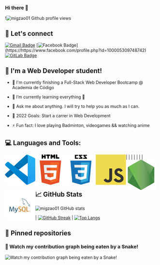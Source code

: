 ### Hi there 👋


!<img width="140px" alt="migzao01 Github profile views" src="https://komarev.com/ghpvc/?username=migzao01" /> 

## 💬 Let's connect

[![Gmail Badge](https://img.shields.io/badge/-tiagomiguel.araujo2001@gmail.com-c14438?style=flat&logo=Gmail&logoColor=white&link=mailto:tiagomiguel.araujo2001@gmail.com)](mailto:tiagomiguel.araujo2001@gmail.com) [![Facebook Badge](https://img.shields.io/badge/-Tiago_Araújo-blue?style=flat&logo=facebook&logoColor=white&link=https://[[https://www.facebook.com/profile.php?id=100005309748742](https://www.facebook.com/profile.php?id=100005309748742)](https://www.facebook.com/profile.php?id=100005309748742))](https://https://www.facebook.com/profile.php?id=100005309748742)  [![GitLab Badge](https://img.shields.io/badge/-Tiago_Araujo_[@migza0]-c14438?color=F4F4F5&style=flat&logo=gitlab&logoColor=black&link=https://gitlab.com/migza0)](https://gitlab.com/migza0)

## 🧍 I'm a Web Developer student!

- 🔭 I'm currently finishing a Full-Stack Web Developer Bootcamp @ Academia de Código

- 🌱 I’m currently learning everything 🤣

- 💬 Ask me about anything. I will try to help you as much as I can.

- 🥅 2022 Goals: Start a carrer in Web Development

- ⚡ Fun fact: I love playing Badminton, videogames && watching anime 

## 💻 Languages and Tools:

| <img align="left" alt="Visual Studio Code" width="100px" src="https://raw.githubusercontent.com/github/explore/80688e429a7d4ef2fca1e82350fe8e3517d3494d/topics/visual-studio-code/visual-studio-code.png"/> |    <img align="left" alt="HTML5" width="100px" src="https://raw.githubusercontent.com/github/explore/80688e429a7d4ef2fca1e82350fe8e3517d3494d/topics/html/html.png"/> | <img align="left" alt="CSS3" width="100px" src="https://raw.githubusercontent.com/github/explore/80688e429a7d4ef2fca1e82350fe8e3517d3494d/topics/css/css.png"/> | <img align="left" alt="JavaScript" width="100px" src="https://raw.githubusercontent.com/github/explore/80688e429a7d4ef2fca1e82350fe8e3517d3494d/topics/javascript/javascript.png"/> | <img align="left" alt="Node.js" width="100px" src="https://raw.githubusercontent.com/github/explore/80688e429a7d4ef2fca1e82350fe8e3517d3494d/topics/nodejs/nodejs.png"/> | <img align="left" alt="MySQL" width="100px" src="https://raw.githubusercontent.com/github/explore/80688e429a7d4ef2fca1e82350fe8e3517d3494d/topics/mysql/mysql.png"/> |




## 📈 GitHub Stats

![migzao01 GitHub stats](https://github-readme-stats.vercel.app/api?username=migzao01&count_private=true&show_icons=true&theme=tokyonight&include_all_commits=true&hide_border=true)

| [![GitHub Streak](https://github-readme-streak-stats.herokuapp.com?user=migzao01&theme=tokyonight&hide_border=true&date_format=M%20j%5B%2C%20Y%5D)](https://git.io/streak-stats) | [![Top Langs](https://github-readme-stats.vercel.app/api/top-langs/?username=migzao01&theme=tokyonight&langs_count=10&hide_border=true)](https://github.com/migzao01) 

## 📌 Pinned repositories

### 🐍 Watch my contribution graph being eaten by a Snake!

![Watch my contribution graph being eaten by a Snake!](https://raw.githubusercontent.com/praveenscience/praveenscience/master/soc/snake.svg)




